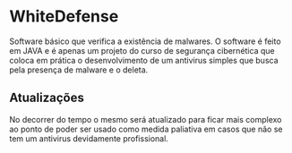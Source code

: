# WhiteDefense
Software básico que verifica a existência de malwares. O software é feito em JAVA e é apenas um projeto do curso de segurança cibernética que coloca em prática o desenvolvimento de um antivirus simples que busca pela presença de malware e o deleta.

## Atualizações
No decorrer do tempo o mesmo será atualizado para ficar mais complexo ao ponto de poder ser usado como medida paliativa em casos que não se tem um antivirus devidamente profissional.
